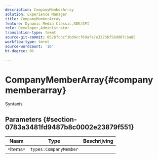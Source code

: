```yaml
---
description: CompanyMemberArray
solution: Experience Manager
title: CompanyMemberArray
feature: Dynamic Media Classic,SDK/API
role: Developer,Administrator
translation-type: tm+mt
source-git-commit: 052bfcbcf1bd4ccf60afa7e3325bf58dd07cba85
workflow-type: tm+mt
source-wordcount: '16'
ht-degree: 0%

---
```



# CompanyMemberArray{#companymemberarray}

Syntaxis

## Parameters {#section-0783a3481fd9487b8c0002e23879f551}

| Naam | Type | Beschrijving |
|---|---|---|
| `*`items`*` | `types:CompanyMember` |  |

